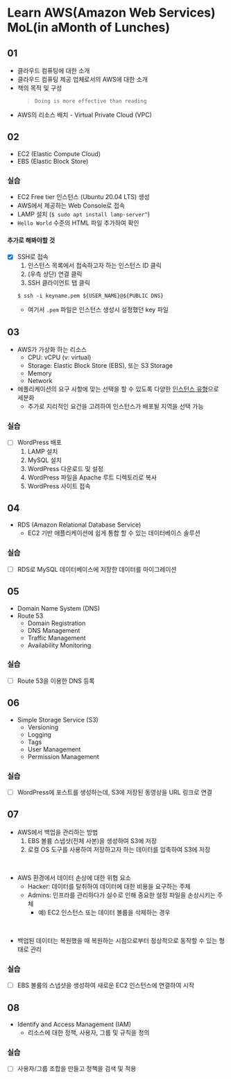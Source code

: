 # Learn AWS(Amazon Web Services) MoL(in aMonth of Lunches)

## 01

* 클라우드 컴퓨팅에 대한 소개
* 클라우드 컴퓨팅 제공 업체로서의 AWS에 대한 소개
* 책의 목적 및 구성
  > `Doing is more effective than reading`
* AWS의 리소스 배치 - Virtual Private Cloud (VPC)

## 02

* EC2 (Elastic Compute Cloud)
* EBS (Elastic Block Store)

### 실습
* EC2 Free tier 인스턴스 (Ubuntu 20.04 LTS) 생성
* AWS에서 제공하는 Web Console로 접속 
* LAMP 설치 (`$ sudo apt install lamp-server^`)
* `Hello World` 수준의 HTML 파일 추가하여 확인

#### 추가로 해봐야할 것
- [x] SSH로 접속
  1. 인스턴스 목록에서 접속하고자 하는 인스턴스 ID 클릭
  2. (우측 상단) 연결 클릭
  3. SSH 클라이언트 탭 클릭
  ```shell
  $ ssh -i keyname.pem ${USER_NAME}@${PUBLIC DNS}
  ```
  * 여기서 `.pem` 파일은 인스턴스 생성시 설정했던 key 파일 

## 03

* AWS가 가상화 하는 리소스
  * CPU: vCPU (v: virtual)
  * Storage: Elastic Block Store (EBS), 또는 S3 Storage
  * Memory
  * Network
* 애플리케이션의 요구 사항에 맞는 선택을 할 수 있도록 다양한 [인스턴스 유형](https://aws.amazon.com/ko/ec2/instance-types/)으로 세분화
  * 추가로 지리적인 요건을 고려하여 인스턴스가 배포될 지역을 선택 가능

### 실습
- [ ] WordPress 배포
  1. LAMP 설치
  2. MySQL 설치
  3. WordPress 다운로드 및 설정
  4. WordPress 파일을 Apache 루트 디렉토리로 복사
  5. WordPress 사이트 접속

## 04

* RDS (Amazon Relational Database Service)
  * EC2 기반 애플리케이션에 쉽게 통합 할 수 있는 데이터베이스 솔루션

### 실습
- [ ] RDS로 MySQL 데이터베이스에 저장한 데이터를 마이그레이션 

## 05

* Domain Name System (DNS)
* Route 53
  * Domain Registration
  * DNS Management
  * Traffic Management
  * Availability Monitoring

### 실습
- [ ] Route 53을 이용한 DNS 등록

## 06

* Simple Storage Service (S3)
  * Versioning 
  * Logging
  * Tags
  * User Management
  * Permission Management

### 실습
- [ ] WordPress에 포스트를 생성하는데, S3에 저장된 동영상을 URL 링크로 연결


## 07

* AWS에서 백업을 관리하는 방법
  1. EBS 볼륨 스냅샷(전체 사본)을 생성하여 S3에 저장
  2. 로컬 OS 도구를 사용하여 저장하고자 하는 데이터를 압축하여 S3에 저장
<br>

* AWS 환경에서 데이터 손상에 대한 위협 요소
  * Hacker: 데이터를 탈취하여 데이터에 대한 비용을 요구하는 주체
  * Admins: 인프라를 관리하다가 실수로 인해 중요한 설정 파일을 손상시키는 주체
    * 예) EC2 인스턴스 또는 데이터 볼륨을 삭제하는 경우
<br>

* 백업된 데이터는 복원했을 때 복원하는 시점으로부터 정상적으로 동작할 수 있는 형태로 관리

### 실습
- [ ] EBS 볼륨의 스냅샷을 생성하여 새로운 EC2 인스턴스에 연결하여 시작

## 08

* Identify and Access Management (IAM)
  * 리소스에 대한 정책, 사용자, 그룹 및 규칙을 정의

### 실습
- [ ] 사용자/그룹 조합을 만들고 정책을 검색 및 적용

